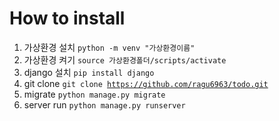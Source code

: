 # How to install
1. 가상환경 설치
<code>python -m venv "가상환경이름"</code>
2. 가상환경 켜기
<code>source 가상환경폴더/scripts/activate</code>
3. django 설치
<code>pip install django</code>
4. git clone
<code>git clone https://github.com/ragu6963/todo.git </code>
5. migrate
<code>python manage.py migrate</code>
6. server run
<code>python manage.py runserver</code>
